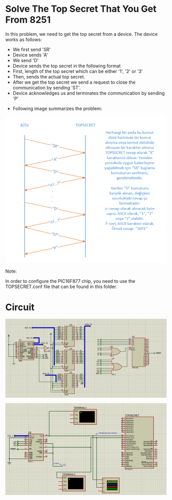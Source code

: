 # Solve The Top Secret That You Get From 8251

In this problem, we need to get the top secret from a device. 
The device works as follows:
- We first send 'SR'
- Device sends 'A'
- We send 'D'
- Device sends the top secret in the following format
 - First, length of the top secret which can be either '1', '2' or '3'
 - Then, sends the actual top secret.
- After we get the top secret we send a request to close the communication by sending 'ST'.
- Device acknowledges us and terminates the communication by sending 'P'

* Following image summarizes the problem:

![](img/question.png)


Note:

In order to configure the PIC16F877 chip, you need to use the TOPSECRET.conf file that can be found in this folder.

# Circuit

![](img/solution_1.png)

![](img/solution_2.png)
